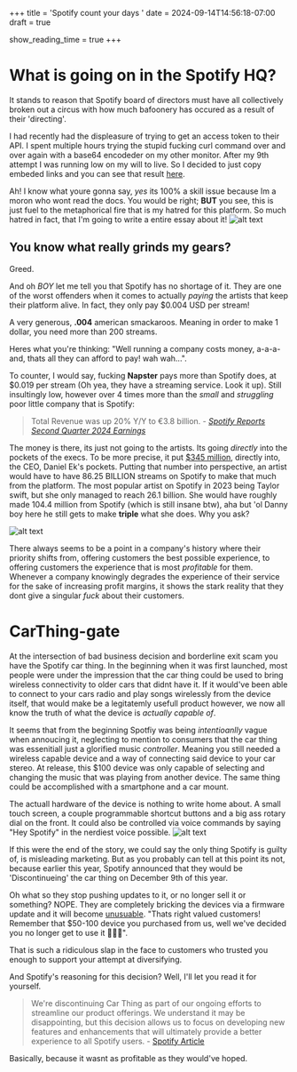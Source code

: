 +++
title = 'Spotify count your days '
date = 2024-09-14T14:56:18-07:00
draft = true

show_reading_time = true
+++

# What is going on in the Spotify HQ?

It stands to reason that Spotify board of directors must have all collectively broken out a circus with how much bafoonery has occured as a result of their 'directing'. 

I had recently had the displeasure of trying to get an access token to their API. I spent multiple hours trying the stupid fucking curl command over and over again with a base64 encodeder on my other monitor. After my 9th attempt I was running low on my will to live. So I decided to just copy embeded links and you can see that result [here](/music).

Ah! I know what youre gonna say, *yes* its 100% a skill issue because Im a moron who wont read the docs. You would be right; **BUT** you see, this is just fuel to the metaphorical fire that is my hatred for this platform. So much hatred in fact, that I'm going to write a entire essay about it! ![alt text](https://i.kym-cdn.com/photos/images/newsfeed/001/096/564/2f7.jpg)






## You know what really grinds my gears?

Greed.

And oh *BOY* let me tell you that Spotify has no shortage of it. They are one of the worst offenders when it comes to actually *paying* the artists that keep their platform alive. In fact, they only pay $0.004 USD per stream!

A very generous, **.004** american smackaroos. Meaning in order to make 1 dollar, you need more than 200 streams. 

Heres what you're thinking: "Well running a company costs money, a-a-a-and, thats all they can afford to pay! wah wah...". 

To counter, I would say, fucking **Napster** pays more than Spotify does, at $0.019 per stream (Oh yea, they have a streaming service. Look it up). Still insultingly low, however over 4 times more than the *small* and *struggling* poor little company that is Spotify:

>Total Revenue was up 20% Y/Y to €3.8 billion. - [*Spotify Reports Second Quarter 2024 Earnings*](https://newsroom.spotify.com/2024-07-23/spotify-reports-second-quarter-2024-earnings/) 

The money is there, its just not going to the artists. Its going *directly* into the pockets of the execs. To be more precise, it put [$345 million](https://musictech.com/news/industry/daniel-ek-made-more-money-spotify-in-2024-than-any-artist/), directly into, the CEO, Daniel Ek's pockets. Putting that number into perspective, an artist would have to have 86.25 BILLION streams on Spotify to make that much from the platform. The most popular artist on Spotify in 2023 being Taylor swift, but she only managed to reach 26.1 billion. She would have roughly made 104.4 million from Spotify (which is still insane btw), aha but 'ol Danny boy here he still gets to make **triple** what she does. Why you ask?

![alt text](https://external-content.duckduckgo.com/iu/?u=https%3A%2F%2Fmedia4.giphy.com%2Fmedia%2FMFsqcBSoOKPbjtmvWz%2Fgiphy.gif&f=1&nofb=1&ipt=3f4747de08bc7a92b7bef56e408b845597a010560d497e807a304eeec97bc148&ipo=images) 

There always seems to be a point in a company's history where their priority shifts from, offering customers the best possible experience, to offering customers the experience that is most *profitable* for them. Whenever a company knowingly degrades the experience of their service for the sake of increasing profit margins, it shows the stark reality that they dont give a singular *fuck* about their customers. 


# CarThing-gate

At the intersection of bad business decision and borderline exit scam you have the Spotify car thing. In the beginning when it was first launched, most people were under the impression that the car thing could be used to bring wireless connectivity to older cars that didnt have it. If it would've been able to connect to your cars radio and play songs wirelessly from the device itself, that would make be a legitatemly usefull product however, we now all know the truth of what the device is *actually capable of*. 

It seems that from the beginning Spotfiy was being *intentioanlly* vague when annoucing it, neglecting to mention to consumers that the car thing was essenitiall just a glorified music *controller*. Meaning you still needed a wireless capable device and a way of connecting said device to your car stereo. At release, this $100 device was only  capable of selecting and changing the music that was playing from another device. The same thing could be accomplished with a smartphone and a car mount. 

The actuall hardware of the device is nothing to write home about. A small touch screen, a couple programmable shortcut buttons and a big ass rotary dial on the front. It could also be controlled via voice commands by saying "Hey Spotify" in the nerdiest voice possible.  ![alt text](https://s.yimg.com/ny/api/res/1.2/WJK8QK5NcmbQpHvF3iLmvQ--/YXBwaWQ9aGlnaGxhbmRlcjt3PTk2MDtjZj13ZWJw/https://s.yimg.com/os/creatr-uploaded-images/2021-04/09f66b90-9c16-11eb-8bfd-ac16faa96e5e)

If this were the end of the story, we could say the only thing Spotify is guilty of, is misleading marketing. But as you probably can tell at this point its not, because earlier this year, Spotify announced that they would be 'Discontinueing' the car thing on December 9th of this year. 

Oh what so they stop pushing updates to it, or no longer sell it or something? NOPE. They are completely bricking the devices via a firmware update and it will become [unusuable](https://support.spotify.com/us/article/car-thing-discontinued/). "Thats right valued customers! Remember that $50-100 device you purchased from us, well we've decided you no longer get to use it 🤗🤗🤗". 

That is such a ridiculous slap in the face to customers who trusted you enough to support your attempt at diversifying. 

And Spotify's reasoning for this decision? Well, I'll let you read it for yourself.
>We're discontinuing Car Thing as part of our ongoing efforts to streamline our product offerings. We understand it may be disappointing, but this decision allows us to focus on developing new features and enhancements that will ultimately provide a better experience to all Spotify users. - [Spotify Article](https://support.spotify.com/us/article/car-thing-discontinued/)


Basically, because it wasnt as profitable as they would've hoped.